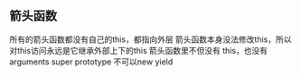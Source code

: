 ## 箭头函数

所有的箭头函数都没有自己的this，都指向外层
箭头函数本身没法修改this，所以对this访问永远是它继承外部上下的this
箭头函数里不但没有 this，也没有 arguments super prototype
不可以new yield